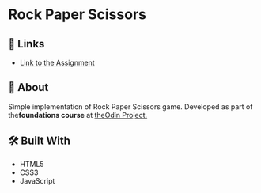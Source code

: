 # Rock Paper Scissors

## 🔗 Links

- [Link to the Assignment](https://www.theodinproject.com/lessons/foundations-rock-paper-scissors)

## 📝 About

Simple implementation of Rock Paper Scissors game. Developed as part of the**foundations course** at [theOdin Project.](https://www.theodinproject.com/) 

## 🛠️ Built With

- HTML5 
- CSS3
- JavaScript
